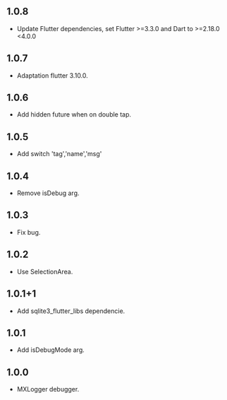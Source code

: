 
## 1.0.8
* Update Flutter dependencies, set Flutter >=3.3.0 and Dart to >=2.18.0 <4.0.0
## 1.0.7
* Adaptation flutter 3.10.0.
## 1.0.6
* Add hidden future when on double tap.
## 1.0.5
* Add switch 'tag','name','msg'
## 1.0.4
* Remove isDebug arg.
## 1.0.3
* Fix bug.
## 1.0.2
* Use SelectionArea.
## 1.0.1+1
* Add sqlite3_flutter_libs dependencie.
## 1.0.1
* Add isDebugMode arg.
## 1.0.0
* MXLogger debugger.


